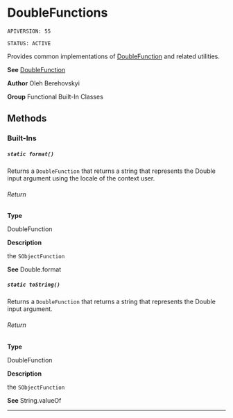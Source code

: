 # DoubleFunctions

`APIVERSION: 55`

`STATUS: ACTIVE`

Provides common implementations of [DoubleFunction](/docs/Functional-Abstract-Classes/DoubleFunction.md) and related utilities.


**See** [DoubleFunction](/docs/Functional-Abstract-Classes/DoubleFunction.md)


**Author** Oleh Berehovskyi


**Group** Functional Built-In Classes

## Methods
### Built-Ins
##### `static format()`

Returns a `DoubleFunction` that returns a string that represents the Double input argument using the locale of the context user.

###### Return

**Type**

DoubleFunction

**Description**

the `SObjectFunction`


**See** Double.format

##### `static toString()`

Returns a `DoubleFunction` that returns a string that represents the Double input argument.

###### Return

**Type**

DoubleFunction

**Description**

the `SObjectFunction`


**See** String.valueOf

---
